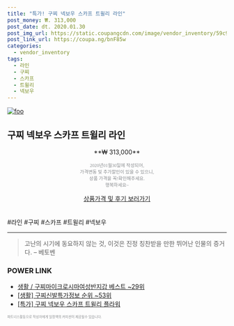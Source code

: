 ```yaml
--- 
title: "특가! 구찌 넥보우 스카프 트윌리 라인" 
post_money: ₩. 313,000 
post_date: dt. 2020.01.30 
post_img_url: https://static.coupangcdn.com/image/vendor_inventory/59c9/45adb641a36aef2d33b7609680999a36b5c8e24e58e15727ad769a55e5a9.jpg 
post_link_url: https://coupa.ng/bnF85w 
categories: 
  - vendor_inventory 
tags: 
  - 라인 
  - 구찌 
  - 스카프 
  - 트윌리 
  - 넥보우 
--- 
```

[![foo](https://static.coupangcdn.com/image/vendor_inventory/59c9/45adb641a36aef2d33b7609680999a36b5c8e24e58e15727ad769a55e5a9.jpg)](https://coupa.ng/bnF85w) 

## 구찌 넥보우 스카프 트윌리 라인 
<p style="text-align: center;">**₩ 313,000**</p> 
<p style="text-align: center;"><span style="color: #898c8f; font-family: Georgia,Times,serif; font-size: 0.75em;">2020년01월30일에 작성되어, <br>가격변동 및 추가할인이 있을 수 있으니,<br> 상품 가격을 꼭!확인해주세요.<br>행복하세요~</span> 
</p>	 
<div markdown="0" style="text-align: center;"><a href="https://coupa.ng/bnF85w" class="btn btn--success">상품가격 및 후기 보러가기</a></div> 
<br><br> 
  #라인 #구찌 #스카프 #트윌리 #넥보우 
<hr> 

> 고난의 시기에 동요하지 않는 것, 이것은 진정 칭찬받을 만한 뛰어난 인물의 증거다. – 베토벤 


### POWER LINK

* <a href="https://blog.naver.com/santokki14/221777206008" target="_blank">생활 / 구찌마이크로시마여성반지갑 베스트 ~29위</a>
* <a href="https://blog.naver.com/fasyy4321/221772159135" target="_blank"> [생활] 구찌신발특가정보 순위 ~53위</a>
* <a href="https://blog.naver.com/sakai111/221790161853" target="_blank">[특가] 구찌 넥보우 스카프 트윌리 플라워</a>

<span style="color: #898c8f; font-family: Georgia,Times,serif; font-size: 0.55em;">파트너스활동으로 작성자에게 일정액의 커미션이 제공될수 있습니다.</span> 
